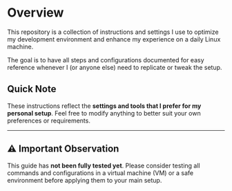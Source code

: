 # Overview

This repository is a collection of instructions and settings I use to optimize my development environment and enhance my experience on a daily Linux machine. 

The goal is to have all steps and configurations documented for easy reference whenever I (or anyone else) need to replicate or tweak the setup.


## Quick Note

These instructions reflect the **settings and tools that I prefer for my personal setup**. Feel free to modify anything to better suit your own preferences or requirements.

---

## ⚠️ Important Observation

This guide has **not been fully tested yet**. Please consider testing all commands and configurations in a virtual machine (VM) or a safe environment before applying them to your main setup. 
